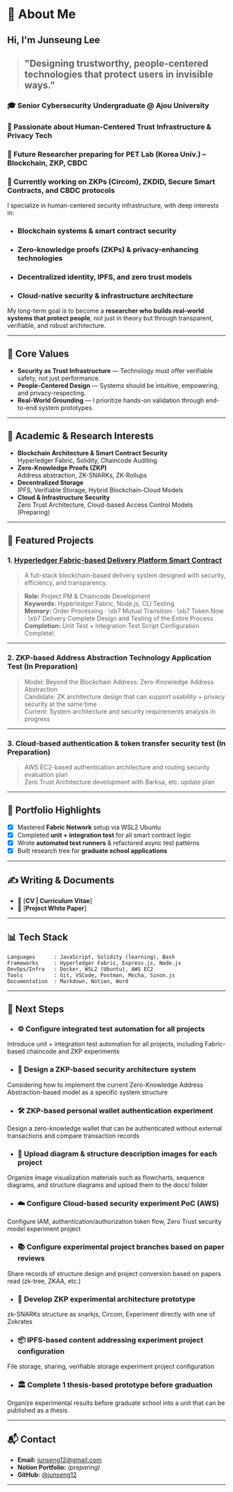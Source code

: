 # 🌝 About Me

## Hi, I'm Junseung Lee 

> ## "Designing trustworthy, people-centered technologies that protect users in invisible ways."

### 🎓 Senior Cybersecurity Undergraduate @ Ajou University  
### 🔐 Passionate about Human-Centered Trust Infrastructure & Privacy Tech  
### 🚀 Future Researcher preparing for PET Lab (Korea Univ.) – Blockchain, ZKP, CBDC  
### 🌱 Currently working on ZKPs (Circom), ZKDID, Secure Smart Contracts, and CBDC protocols

I specialize in human-centered security infrastructure, with deep interests in:

- ### **Blockchain systems & smart contract security**
- ### **Zero-knowledge proofs (ZKPs) & privacy-enhancing technologies**
- ### **Decentralized identity, IPFS, and zero trust models**
- ### **Cloud-native security & infrastructure architecture**


My long-term goal is to become a **researcher who builds real-world systems that protect people**, not just in theory but through transparent, verifiable, and robust architecture.

---

## 📌 Core Values

- **Security as Trust Infrastructure** — Technology must offer verifiable safety, not just performance.
- **People-Centered Design** — Systems should be intuitive, empowering, and privacy-respecting.
- **Real-World Grounding** — I prioritize hands-on validation through end-to-end system prototypes.

---

## 🔬 Academic & Research Interests

- **Blockchain Architecture & Smart Contract Security**\
  Hyperledger Fabric, Solidity, Chaincode Auditing
- **Zero-Knowledge Proofs (ZKP)**\
  Address abstraction, ZK-SNARKs, ZK-Rollups
- **Decentralized Storage**\
  IPFS, Verifiable Storage, Hybrid Blockchain-Cloud Models
- **Cloud & Infrastructure Security**\
  Zero Trust Architecture, Cloud-based Access Control Models (Preparing)

---

## 📂 Featured Projects

### 1. [**Hyperledger Fabric-based Delivery Platform Smart Contract**](https://github.com/junseng12/Hyperledger-Fabric-based-delivery-platform-smart-contract)

> A full-stack blockchain-based delivery system designed with security, efficiency, and transparency.

> **Role:** Project PM & Chaincode Development\
> **Keywords:** Hyperledger Fabric, Node.js, CLI Testing\
> **Memory:** Order Processing · \xb7 Mutual Transition · \xb7 Token Now · \xb7 Delivery Complete Design and Testing of the Entire Process\
> **Completion:** Unit Test + Integration Test Script Configuration Complete\

---

### 2. **ZKP-based Address Abstraction Technology Application Test (In Preparation)**

> Model: Beyond the Blockchain Address: Zero-Knowledge Address Abstraction\
> Candidate: ZK architecture design that can support usability + privacy security at the same time\
> Current: System architecture and security requirements analysis in progress

---

### 3. **Cloud-based authentication & token transfer security test (In Preparation)**

> AWS EC2-based authentication architecture and routing security evaluation plan\
> Zero Trust Architecture development with Barksa, etc. update plan


---

## 📌 Portfolio Highlights

- [x] Mastered **Fabric Network** setup via WSL2 Ubuntu
- [x] Completed **unit + integration test** for all smart contract logic
- [x] Wrote **automated test runners** & refactored async test patterns
- [x] Built research tree for **graduate school applications**

---

## ✍️ Writing & Documents

- 📄 [**CV | Curriculum Vitae**]
- 📘 [**Project White Paper**]
---

## 📊 Tech Stack

```text
Languages      : JavaScript, Solidity (learning), Bash
Frameworks     : Hyperledger Fabric, Express.js, Node.js
DevOps/Infra   : Docker, WSL2 (Ubuntu), AWS EC2
Tools          : Git, VSCode, Postman, Mocha, Sinon.js
Documentation  : Markdown, Notion, Word
```

---

## 🚀 Next Steps

- ### ⚙️ Configure integrated test automation for all projects

Introduce unit + integration test automation for all projects, including Fabric-based chaincode and ZKP experiments

- ### 🔐 Design a ZKP-based security architecture system

Considering how to implement the current Zero-Knowledge Address Abstraction-based model as a specific system structure

- ### 🛠️ ZKP-based personal wallet authentication experiment

Design a zero-knowledge wallet that can be authenticated without external transactions and compare transaction records

- ### 📘 Upload diagram & structure description images for each project

Organize image visualization materials such as flowcharts, sequence diagrams, and structure diagrams and upload them to the docs/ folder

- ### ☁️ Configure Cloud-based security experiment PoC (AWS)

Configure IAM, authentication/authorization token flow, Zero Trust security model experiment project

- ### 📚 Configure experimental project branches based on paper reviews

Share records of structure design and project conversion based on papers read (zk-tree, ZKAA, etc.)

- ### 🧠 Develop ZKP experimental architecture prototype

zk-SNARKs structure as snarkjs, Circom, Experiment directly with one of Zokrates

- ### 📦 IPFS-based content addressing experiment project configuration

File storage, sharing, verifiable storage experiment project configuration

- ### 🏛️ Complete 1 thesis-based prototype before graduation

Organize experimental results before graduate school into a unit that can be published as a thesis

---

## 📬 Contact

- **Email:** junseng12@gmail.com
- **Notion Portfolio:** *(preparing)*
- **GitHub:** [@junseng12](https://github.com/junseng12)

---
